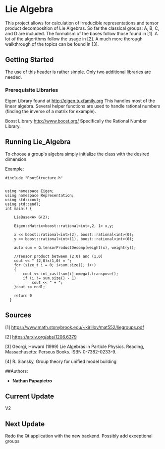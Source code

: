 # Lie Algebra
This project allows for calculation of irreducible representations and tensor product decomposition of Lie Algebras.  So far the classical groups: A, B, C, and D are included. The formalism of the bases follow those found in [1]. A lot of the algorithms follow the usage in [2]. A much more thorough walkthrough of the topics can be found in [3].

## Getting Started

The use of this header is rather simple. Only two additional libraries are needed.

### Prerequisite Libraries
Eigen Library found at http://eigen.tuxfamily.org  This handles most of the linear algebra. Several helper functions are used to handle rational numbers (finding the inverse of a matrix for example).

Boost Library http://www.boost.org/ Specifically the Rational Number Library.

## Running Lie_Algebra
To choose a group's algebra simply initialize the class with the desired dimension.

Example:
```
#include "RootStructure.h"


using namespace Eigen;
using namespace Representation;
using std::cout;
using std::endl;
int main() {
	
	LieBase<A> G(2);
	
	Eigen::Matrix<boost::rational<int>,2, 1> x,y;

	x << boost::rational<int>(2), boost::rational<int>(0);
	y << boost::rational<int>(1), boost::rational<int>(0);

	auto sum = G.tensorProductDecomp(weight(x), weight(y));

	//Tensor product between (2,0) and (1,0)
	cout << " (2,0)x(1,0) = ";
	for (size_t i = 0; i<sum.size(); i++)
	{
		cout << int_cast(sum[i].omega).transpose();
		if (i != sum.size() - 1)
			cout << " + ";
	}cout << endl;
	
	return 0
  }
```

## Sources
[1] https://www.math.stonybrook.edu/~kirillov/mat552/liegroups.pdf

[2] https://arxiv.org/abs/1206.6379

[3] Georgi, Howard (1999) Lie Algebras in Particle Physics. Reading, Massachusetts: Perseus Books. ISBN 0-7382-0233-9.

[4] R. Slansky, Group theory for unified model building

##Authors:

* **Nathan Papapietro** 

## Current Update

V2 

## Next Update
Redo the Qt application with the new backend. Possibly add exceptional groups
